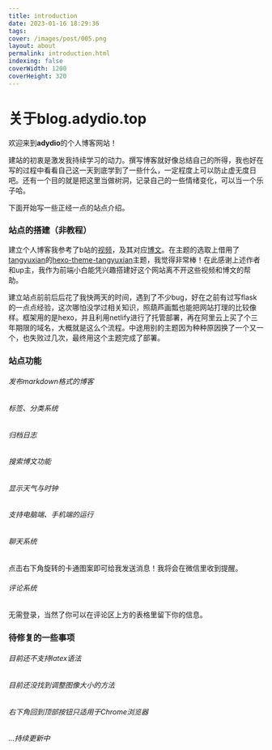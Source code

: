 ```yaml
---
title: introduction
date: 2023-01-16 18:29:36
tags: 
cover: /images/post/005.png
layout: about
permalink: introduction.html
indexing: false
coverWidth: 1200
coverHeight: 320
---
```


# 关于blog.adydio.top

欢迎来到**adydio**的个人博客网站！

建站的初衷是激发我持续学习的动力。撰写博客就好像总结自己的所得，我也好在写的过程中看看自己这一天到底学到了一些什么，一定程度上可以防止虚无度日吧。还有一个目的就是把这里当做树洞，记录自己的一些情绪变化，可以当一个乐子哈。

下面开始写一些正经一点的站点介绍。

### 站点的搭建（非教程）

建立个人博客我参考了b站的[视频](https://www.bilibili.com/video/BV1qD4y1z783)，及其对应[博文](https://blog.cuijiacai.com/blog-building)。在主题的选取上借用了[tangyuxian](https://github.com/tangyuxian)的[hexo-theme-tangyuxian](https://github.com/tangyuxian/hexo-theme-tangyuxian)主题，我觉得非常棒！在此感谢上述作者和up主，我作为前端小白能凭兴趣搭建好这个网站离不开这些视频和博文的帮助。

建立站点前前后后花了我快两天的时间，遇到了不少bug，好在之前有过写flask的一点点经验，这次哪怕没学过相关知识，照葫芦画瓢也能把网站打理的比较像样。框架用的是hexo，并且利用netlify进行了托管部署，再在阿里云上买了个三年期限的域名，大概就是这么个流程。中途用别的主题因为种种原因换了一个又一个，也失败过几次，最终用这个主题完成了部署。

### 站点功能

###### 发布markdown格式的博客

###### 标签、分类系统

###### 归档日志

###### 搜索博文功能

###### 显示天气与时钟

###### 支持电脑端、手机端的运行

###### 聊天系统

点击右下角旋转的卡通图案即可给我发送消息！我将会在微信里收到提醒。

###### 评论系统

无需登录，当然了你可以在评论区上方的表格里留下你的信息。

### 待修复的一些事项

###### 目前还不支持latex语法

###### 目前还没找到调整图像大小的方法

###### 右下角回到顶部按钮只适用于Chrome浏览器

###### ...持续更新中
